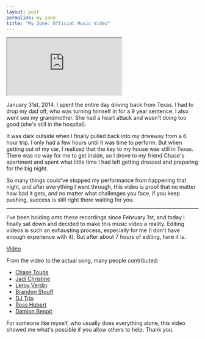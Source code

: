 ```yaml
---
layout: post
permalink: my-zone
title: "My Zone: Official Music Video"
---
```


<iframe src="https://youtu.be/N8zROfVGmKo"></iframe>

January 31st, 2014. I spent the entire day driving back from Texas. I had to drop my dad off, who was turning himself in for a 9 year sentence. I also went see my grandmother. She had a heart attack and wasn't doing too good (she's still in the hospital).

It was dark outside when I finally pulled back into my driveway from a 6 hour trip. I only had a few hours until it was time to perform. But when getting out of my car, I realized that the key to my house was still in Texas. There was no way for me to get inside, so I drove to my friend Chase's apartment and spent what little time I had left getting dressed and preparing for the big night.

So many things could've stopped my performance from happening that night, and after everything I went through, this video is proof that no matter how bad it gets, and no matter what challenges you face, if you keep pushing, success is still right there waiting for you.

- - -

I've been holding onto these recordings since February 1st, and today I finally sat down and decided to make this music video a reality. Editing videos is such an exhausting process, especially for me (I don't have enough experience with it). But after about 7 hours of editing, here it is.

[Video][1]

From the video to the actual song, many people contributed:

- [Chase Toups][2]
- [Jadi Christine][3]
- [Leroy Verdin][4]
- [Brandon Stouff][5]
- [DJ Trip][6]
- [Ross Hebert][7]
- [Damion Benoit][8]

For someone like myself, who usually does everything alone, this video showed me what's possible if you allow others to help. Thank you.

[1]:	http://youtu.be/N8zROfVGmKo
[2]:	https://www.facebook.com/chase.toups
[3]:	https://www.facebook.com/jadi.flint
[4]:	https://www.facebook.com/leroy.verdin
[5]:	https://www.facebook.com/BrandonandTeriStouff
[6]:	https://www.facebook.com/gael.cleophat
[7]:	https://www.facebook.com/TheRossMichaels
[8]:	https://www.facebook.com/damienleebenoit